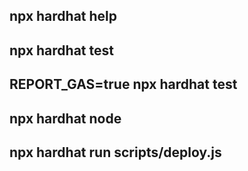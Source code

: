 
## npx hardhat help
## npx hardhat test
## REPORT_GAS=true npx hardhat test
## npx hardhat node
## npx hardhat run scripts/deploy.js
